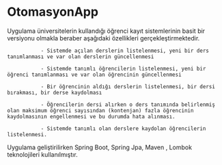 # OtomasyonApp

Uygulama üniversitelerin kullandığı öğrenci kayıt sistemlerinin basit bir versiyonu olmakla beraber aşağıdaki özellikleri gerçekleştirmektedir.

               - Sistemde açılan derslerin listelenmesi, yeni bir ders tanımlanması ve var olan derslerin güncellenmesi

               - Sistemde tanımlı öğrencilerin listelenmesi, yeni bir öğrenci tanımlanması ve var olan öğrencinin güncellenmesi

               - Bir öğrencinin aldığı derslerin listelenmesi, bir dersi bırakması, bir derse kaydolması

               - Öğrencilerin dersi alırken o ders tanımında belirlenmiş olan maksimum öğrenci sayısından (kontenjan) fazla öğrencinin kaydolmasının engellenmesi ve bu durumda hata alınması.

               - Sistemde tanımlı olan derslere kaydolan öğrencilerin listelenmesi.
   
Uygulama geliştirilirken Spring Boot, Spring Jpa, Maven , Lombok teknolojileri kullanılmıştır.
